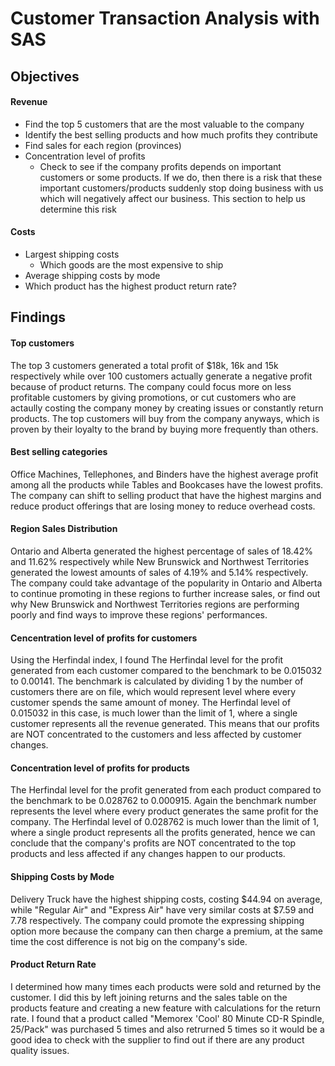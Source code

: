 # Customer Transaction Analysis with SAS

## Objectives

#### Revenue
* Find the top 5 customers that are the most valuable to the company
* Identify the best selling products and how much profits they contribute
* Find sales for each region (provinces)
* Concentration level of profits 
  * Check to see if the company profits depends on important customers or some products. If we do, then there is a risk that these important customers/products suddenly stop doing business with us which will negatively affect our business. This section to help us determine this risk
  
#### Costs
* Largest shipping costs
  * Which goods are the most expensive to ship
* Average shipping costs by mode
* Which product has the highest product return rate?

## Findings

#### Top customers 
The top 3 customers generated a total profit of $18k, 16k and 15k respectively while over 100 customers actually generate a negative profit because of product returns. The company could focus more on less profitable customers by giving promotions, or cut customers who are actaully costing the company money by creating issues or constantly return products. The top customers will buy from the company anyways, which is proven by their loyalty to the brand by buying more frequently than others.

#### Best selling categories
Office Machines, Tellephones, and Binders have the highest average profit among all the products while Tables and Bookcases have the lowest profits. The company can shift to selling product that have the highest margins and reduce product offerings that are losing money to reduce overhead costs.

#### Region Sales Distribution
Ontario and Alberta generated the highest percentage of sales of 18.42% and 11.62% respectively while New Brunswick and Northwest Territories generated the lowest amounts of sales of 4.19% and 5.14% respectively. The company could take advantage of the popularity in Ontario and Alberta to continue promoting in these regions to further increase sales, or find out why New Brunswick and Northwest Territories regions are performing poorly and find ways to improve these regions' performances. 

#### Cencentration level of profits for customers
Using the Herfindal index, I found The Herfindal level for the profit generated from each customer compared to the benchmark to be 0.015032 to 0.00141. The benchmark is calculated by dividing 1 by the number of customers there are on file, which would represent level where every customer spends the same amount of money. The Herfindal level of 0.015032 in this case, is much lower than the limit of 1, where a single customer represents all the revenue generated. This means that our profits are NOT concentrated to the customers and less affected by customer changes.

#### Concentration level of profits for products
The Herfindal level for the profit generated from each product compared to the benchmark to be 0.028762 to 0.000915. Again the benchmark number represents the level where every product generates the same profit for the company. The Herfindal level of 0.028762 is much lower than the limit of 1, where a single product represents all the profits generated, hence we can conclude that the company's profits are NOT concentrated to the top products and less affected if any changes happen to our products. 

#### Shipping Costs by Mode
Delivery Truck have the highest shipping costs, costing $44.94 on average, while "Regular Air" and "Express Air" have very similar costs at $7.59 and 7.78 respectively. The company could promote the expressing shipping option more because the company can then charge a premium, at the same time the cost difference is not big on the company's side. 
<br>

#### Product Return Rate
I determined how many times each products were sold and returned by the customer. I did this by left joining returns and the sales table on the products feature and creating a new feature with calculations for the return rate. I found that a product called "Memorex 'Cool' 80 Minute CD-R Spindle, 25/Pack" was purchased 5 times and also retrurned 5 times so it would be a good idea to check with the supplier to find out if there are any product quality issues.

